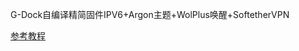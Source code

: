 G-Dock自编译精简固件IPV6+Argon主题+WolPlus唤醒+SoftetherVPN

[参考教程](https://p3terx.com/archives/build-openwrt-with-github-actions.html)

